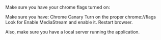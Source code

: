 Make sure you have your chrome flags turned on:

Make sure you have:
Chrome Canary
Turn on the proper chrome://flags
Look for Enable MediaStream and enable it. Restart browser.

Also, make sure you have a local server running the application.